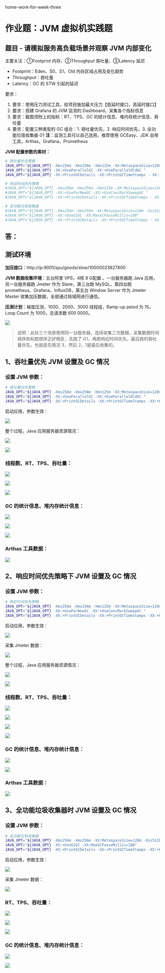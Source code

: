 

home-work-for-week-three

# 作业题：JVM 虚拟机实践题

## 题目 - 请模拟服务高负载场景并观察 JVM 内部变化

主要关注：①Footprint 内存、②Throughput 吞吐量、③Latency 延迟

- Footprint：Eden、S0、S1，Old 内存区域占用及变化趋势
- Throughput：吞吐量
- Latency：GC 的 STW 引起的延迟



要求：

1. 要求：使用压力测试工具，给项目施加最大压力【低延时接口，高延时接口】
2. 要求：搭建 Grafana 的 JVM 监测的 Dashboard，采集各个指标信息
3. 要求：截图须附上的指标：RT、TPS、GC 的统计信息、堆内存统计信息、吞吐量
4. 要求：配置三种类型的 GC 组合：1. 吞吐量优先，2. 响应时间优先，3. 全功能垃圾收集器 G1 **注**：监测工具可以自己选用，推荐使用 GCEasy、JDK 自带工具，Arthas，Grafana，Prometheus



**JVM 配置参数的素材：**

```Bash
# 吞吐量优先策略： 
JAVA_OPT="${JAVA_OPT} -Xms256m -Xmx256m -Xmn125m -XX:MetaspaceSize=128m - Xss512k"
JAVA_OPT="${JAVA_OPT} -XX:+UseParallelGC -XX:+UseParallelOldGC "
JAVA_OPT="${JAVA_OPT} -XX:+PrintGCDetails -XX:+PrintGCTimeStamps - XX:+PrintGCDateStamps -XX:+PrintHeapAtGC -Xloggc:${BASE_DIR}/logs/gc-ps- po.log"

# 响应时间优先策略 
#JAVA_OPT="${JAVA_OPT} -Xms256m -Xmx256m -Xmn125m -XX:MetaspaceSize=128m - Xss512k" 
#JAVA_OPT="${JAVA_OPT} -XX:+UseParNewGC -XX:+UseConcMarkSweepGC "
#JAVA_OPT="${JAVA_OPT} -XX:+PrintGCDetails -XX:+PrintGCTimeStamps - XX:+PrintGCDateStamps -XX:+PrintHeapAtGC -Xloggc:${BASE_DIR}/logs/gc-parnew- cms.log" 

# 全功能垃圾收集器 
#JAVA_OPT="${JAVA_OPT} -Xms256m -Xmx256m -XX:MetaspaceSize=128m -Xss512k"
#JAVA_OPT="${JAVA_OPT} -XX:+UseG1GC -XX:MaxGCPauseMillis=100"
#JAVA_OPT="${JAVA_OPT} -XX:+PrintGCDetails -XX:+PrintGCTimeStamps - XX:+PrintGCDateStamps -XX:+PrintHeapAtGC -Xloggc:${BASE_DIR}/logs/gc-g- one.log"
```



## 答：

## 测试环境

**加压接口**：http://ip:9001/spu/goods/slow/10000023827800

**JVM 数据收集环境**：五台阿里 VPS，4核 8 G配置 。一台服务器跑 Java 应用，另一台服务器跑 Jmeter 作为 Slave，第三台跑 MySQL，第四台跑 prometheus、Grafana、InfluxDB，第五台 Window Server 作为 Jmeter Master 收集加压数据，全部通过局域网进行通信。

**压测计划**：梯度压测，1000、2000、3000 线程组，Ramp-up peiod 为 1S，Loop Count 为 1000，总请求数 600 0000。



![](./week-three-test-plan.png)



> 说明：此处三个场景使用同一台服务器，连续收集三次数据，采集数据时间顺序和标题顺序正好相反，先跑了 G1，再跑响应时间优先，最后跑的吞吐量优先，也就是先情况 3，然后 2，1是最后收集的。



## 1、吞吐量优先 JVM 设置及 GC 情况

### 设置 JVM 参数：

```Bash
# 吞吐量优先策略： 
JAVA_OPT="${JAVA_OPT} -Xms256m -Xmx256m -Xmn125m -XX:MetaspaceSize=128m -Xss512k " 
JAVA_OPT="${JAVA_OPT} -XX:+UseParallelGC -XX:+UseParallelOldGC "
JAVA_OPT="${JAVA_OPT} -XX:+PrintGCDetails -XX:+PrintGCTimeStamps -XX:+PrintGCDateStamps -XX:+PrintHeapAtGC -Xloggc:${BASE_DIR}/logs/gc-ps-po.log" 
```

启动应用，参数生效：

![](test-section-one-001.png)



整个过程，Java 应用服务器资源情况：

![](test-section-one-002.png)

![](test-section-one-003.png)



### 线程数、RT、TPS、吞吐量：

![](test-section-one-004.png)

![](test-section-one-005.png)

![](test-section-one-006.png)



### GC 的统计信息、堆内存统计信息：

![](test-section-one-007.png)



![](test-section-one-008.png)



![](test-section-one-009.png)



### Arthas 工具数据：

![](test-section-one-010.png)



## 2、响应时间优先策略下  JVM 设置及 GC 情况

### 设置 JVM 参数：

```Bash
# 响应时间优先策略 
JAVA_OPT="${JAVA_OPT} -Xms256m -Xmx256m -Xmn125m -XX:MetaspaceSize=128m -Xss512k " 
JAVA_OPT="${JAVA_OPT} -XX:+UseParNewGC -XX:+UseConcMarkSweepGC "
JAVA_OPT="${JAVA_OPT} -XX:+PrintGCDetails -XX:+PrintGCTimeStamps -XX:+PrintGCDateStamps -XX:+PrintHeapAtGC -Xloggc:${BASE_DIR}/logs/gc-parnew-cms.log"
```

启动应用，参数生效： 

![](test-section-two-001.png)



采集 Jmeter 数据：

![](test-section-two-002.png)



整个过程，Java 应用服务器资源情况：

![](test-section-two-003.png)



![](test-section-two-004.png)



### 线程数、RT、TPS、吞吐量：

![](test-section-two-005.png)



![](test-section-two-006.png)



![](test-section-two-007.png)



![](test-section-two-008.png)



### GC 的统计信息、堆内存统计信息：

![](test-section-two-009.png)



![](test-section-two-010.png)



### Arthas 工具数据：

![](test-section-two-011.png)



## 3、全功能垃圾收集器时  JVM 设置及 GC 情况

### 设置 JVM 参数：

```Bash
# 全功能垃圾收集器 
JAVA_OPT="${JAVA_OPT} -Xms256m -Xmx256m -XX:MetaspaceSize=128m -Xss512k "
JAVA_OPT="${JAVA_OPT} -XX:+UseG1GC -XX:MaxGCPauseMillis=100"
JAVA_OPT="${JAVA_OPT} -XX:+PrintGCDetails -XX:+PrintGCTimeStamps -XX:+PrintGCDateStamps -XX:+PrintHeapAtGC -Xloggc:${BASE_DIR}/logs/gc-g-one.log"
```



启动应用，参数生效：

![](test-section-three-001.png)



采集 Jmeter 数据：

![](test-section-three-002.png)



### RT、TPS、吞吐量：

![](test-section-three-003.png)



![](test-section-three-004.png)



![](test-section-three-005.png)



### GC 的统计信息、堆内存统计信息：

![](test-section-three-006.png)



![](test-section-three-007.png)